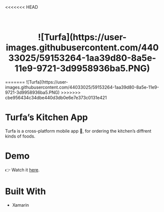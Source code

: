 <<<<<<< HEAD
<h1 align="center">
<br>
![Turfa](https://user-images.githubusercontent.com/44033025/59153264-1aa39d80-8a5e-11e9-9721-3d9958936ba5.PNG)
</h1>
=======
![Turfa](https://user-images.githubusercontent.com/44033025/59153264-1aa39d80-8a5e-11e9-9721-3d9958936ba5.PNG)
>>>>>>> cbe956434c34dbe440d3db0e6e7e373c0131e421

# Turfa’s Kitchen App
Turfa is a cross-platform mobile app 📱, for ordering the kitchen’s diffrent kinds of foods.

# Demo 
👉 Watch it <a href="https://drive.google.com/file/d/1dJ0GYlwTZ9dJdxdoha48kC7HBVDyuCaq/view?usp=sharing">here</a>.
<br>

# Built With 
* Xamarin 
